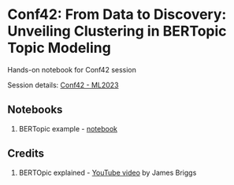 # Conf42: From Data to Discovery: Unveiling Clustering in BERTopic Topic Modeling

Hands-on notebook for Conf42 session

Session details: [Conf42 - ML2023]([https://datahack.analyticsvidhya.com/contest/datahour-demystifying-clustering-in-topic-modeling-algorithms-like-bertopic/](https://www.conf42.com/Machine_Learning_2023_Abhiram_Ravikumar_Jaspal_Singh_Jhass_data_to_discovery_clustering_bertopic_top))

## Notebooks
1. BERTopic example - [notebook](https://github.com/abhi12ravi/BERTopic_Conf42/blob/main/Conf42_Topic_Modeling.ipynb)



## Credits
1. BERTOpic explained - [YouTube video](https://www.youtube.com/watch?v=fb7LENb9eag) by James Briggs
